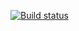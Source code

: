 [![Build status](https://ci.appveyor.com/api/projects/status/xy9bctn77o0it1xs?svg=true)](https://ci.appveyor.com/project/AndreyTu/postmanecho)
